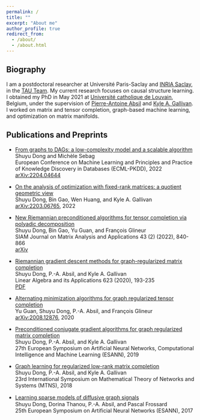 ```yaml
---
permalink: /
title: "" 
excerpt: "About me"
author_profile: true
redirect_from: 
  - /about/
  - /about.html
---
```


## Biography 

I am a postdoctoral researcher at Université Paris-Saclay and [INRIA Saclay](https://www.inria.fr/fr/centre-inria-de-saclay), in the [TAU Team](https://www.inria.fr/fr/tau). 
My current research focuses on causal structure learning. 
I obtained my PhD in May 2021 at [Université catholique de Louvain](https://uclouvain.be), Belgium, under the supervision of [Pierre-Antoine Absil](https://sites.uclouvain.be/absil/) and [Kyle A. Gallivan](https://www.math.fsu.edu/~gallivan/). I worked on matrix and tensor completion, graph-based machine learning, and optimization on matrix manifolds. 

## Publications and Preprints  

- [From graphs to DAGs: a low-complexity model and a scalable algorithm](https://2022.ecmlpkdd.org/wp-content/uploads/2022/09/sub_1357.pdf) 
Shuyu Dong and Michèle Sebag  
European Conference on Machine Learning and Principles and Practice of Knowledge Discovery in Databases (ECML-PKDD), 2022  
[arXiv:2204.04644](https://arxiv.org/pdf/2204.04644.pdf)

- [On the analysis of optimization with fixed-rank matrices: a quotient geometric view](https://arxiv.org/abs/2203.06765)  
Shuyu Dong, Bin Gao, Wen Huang, and Kyle A. Gallivan  
[arXiv:2203.06765](https://arxiv.org/pdf/2203.06765.pdf), 2022 

- [New Riemannian preconditioned algorithms for tensor completion via polyadic decomposition](https://doi.org/10.1137/21M1394734)  
Shuyu Dong, Bin Gao, Yu Guan, and François Glineur  
SIAM Journal on Matrix Analysis and Applications 43 (2) (2022), 840-866  
[arXiv](https://arxiv.org/pdf/2101.11108.pdf) 

- [Riemannian gradient descent methods for graph-regularized matrix completion](https://doi.org/10.1016/j.laa.2020.06.010)  
Shuyu Dong, P.-A. Absil, and Kyle A. Gallivan   
Linear Algebra and its Applications 623 (2020), 193-235  
[PDF](/files/grmc-uclouvain-16-june-2020.pdf) 

- [Alternating minimization algorithms for graph regularized tensor completion](https://arxiv.org/abs/2008.12876)  
Yu Guan, Shuyu Dong, P.-A. Absil, and François Glineur   
[arXiv:2008.12876](https://arxiv.org/pdf/2008.12876.pdf), 2020  

- [Preconditioned conjugate gradient algorithms for graph regularized matrix completion](https://www.esann.org/sites/default/files/proceedings/legacy/es2019-133.pdf)  
Shuyu Dong, P.-A. Absil, and Kyle A. Gallivan  
27th European Symposium on Artificial Neural Networks, Computational Intelligence and Machine Learning (ESANN), 2019  

- [Graph learning for regularized low-rank matrix completion](https://mtns2018.hkust.edu.hk/media/files/0153.pdf)  
Shuyu Dong, P.-A. Absil, and Kyle A. Gallivan  
23rd International Symposium on Mathematical Theory of Networks and Systems (MTNS), 2018

- [Learning sparse models of diﬀusive graph signals](https://www.esann.org/sites/default/files/proceedings/legacy/es2017-116.pdf)  
Shuyu Dong, Dorina Thanou, P.-A. Absil, and Pascal Frossard  
25th European Symposium on Artificial Neural Networks	(ESANN), 2017



